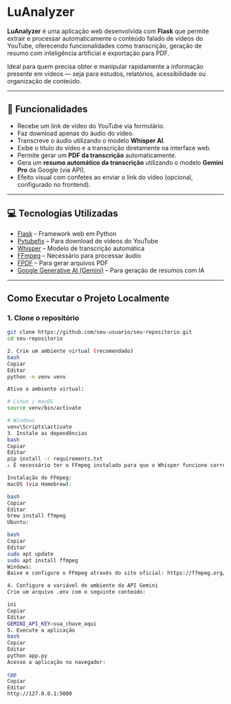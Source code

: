 # LuAnalyzer

**LuAnalyzer** é uma aplicação web desenvolvida com **Flask** que permite extrair e processar automaticamente o conteúdo falado de vídeos do YouTube, oferecendo funcionalidades como transcrição, geração de resumo com inteligência artificial e exportação para PDF.

Ideal para quem precisa obter e manipular rapidamente a informação presente em vídeos — seja para estudos, relatórios, acessibilidade ou organização de conteúdo.

---

## 🔧 Funcionalidades

- Recebe um link de vídeo do YouTube via formulário.
- Faz download apenas do áudio do vídeo.
- Transcreve o áudio utilizando o modelo **Whisper AI**.
- Exibe o título do vídeo e a transcrição diretamente na interface web.
- Permite gerar um **PDF da transcrição** automaticamente.
- Gera um **resumo automático da transcrição** utilizando o modelo **Gemini Pro** da Google (via API).
- Efeito visual com confetes ao enviar o link do vídeo (opcional, configurado no frontend).

---

## 💻 Tecnologias Utilizadas

- [Flask](https://flask.palletsprojects.com/) – Framework web em Python
- [Pytubefix](https://pytube.io/) – Para download de vídeos do YouTube
- [Whisper](https://github.com/openai/whisper) – Modelo de transcrição automática
- [FFmpeg](https://ffmpeg.org/) – Necessário para processar áudio
- [FPDF](https://pyfpdf.github.io/) – Para gerar arquivos PDF
- [Google Generative AI (Gemini)](https://ai.google.dev/) – Para geração de resumos com IA

---

## Como Executar o Projeto Localmente

### 1. Clone o repositório

```bash
git clone https://github.com/seu-usuario/seu-repositorio.git
cd seu-repositorio

2. Crie um ambiente virtual (recomendado)
bash
Copiar
Editar
python -m venv venv

Ative o ambiente virtual:

# Linux / macOS
source venv/bin/activate

# Windows
venv\Scripts\activate
3. Instale as dependências
bash
Copiar
Editar
pip install -r requirements.txt
⚠️ É necessário ter o FFmpeg instalado para que o Whisper funcione corretamente.

Instalação do FFmpeg:
macOS (via Homebrew):

bash
Copiar
Editar
brew install ffmpeg
Ubuntu:

bash
Copiar
Editar
sudo apt update
sudo apt install ffmpeg
Windows:
Baixe e configure o FFmpeg através do site oficial: https://ffmpeg.org/download.html

4. Configure a variável de ambiente da API Gemini
Crie um arquivo .env com o seguinte conteúdo:

ini
Copiar
Editar
GEMINI_API_KEY=sua_chave_aqui
5. Execute a aplicação
bash
Copiar
Editar
python app.py
Acesse a aplicação no navegador:

cpp
Copiar
Editar
http://127.0.0.1:5000
